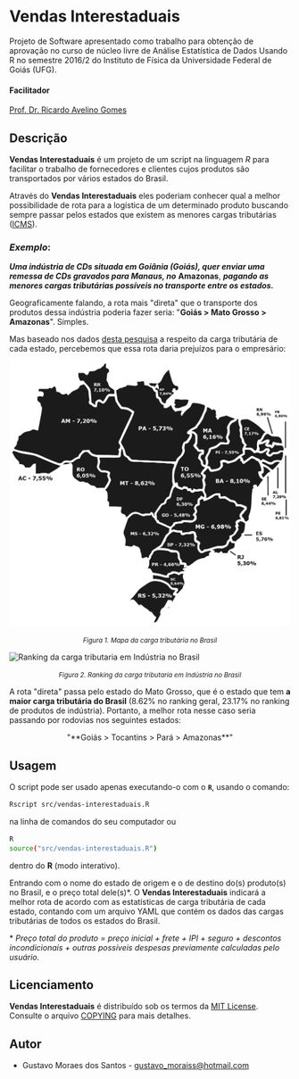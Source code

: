 Vendas Interestaduais
=====================
Projeto de Software apresentado como trabalho para obtenção de aprovação no curso de núcleo livre de Análise Estatística de Dados Usando R no semestre 2016/2 do Instituto de Física da Universidade Federal de Goiás (UFG).

#### Facilitador

[Prof. Dr. Ricardo Avelino Gomes](mailto:ragomes@ufg.br)

Descrição
---------
**Vendas Interestaduais** é um projeto de um script na linguagem *R* para facilitar o trabalho de fornecedores e clientes cujos produtos são transportados por vários estados do Brasil.

Através do **Vendas Interestaduais** eles poderiam conhecer qual a melhor possibilidade de rota para a logística de um determinado produto buscando sempre passar pelos estados que existem as menores cargas tributárias ([ICMS](https://pt.wikipedia.org/wiki/Imposto_sobre_Circula%C3%A7%C3%A3o_de_Mercadorias_e_Servi%C3%A7os)).

### *Exemplo*:

***Uma indústria de CDs situada em Goiânia (Goiás), quer enviar uma remessa de CDs gravados para Manaus, no*** **Amazonas**, ***pagando as menores cargas tributárias possíveis no transporte entre os estados.***

Geograficamente falando, a rota mais "direta" que o transporte dos produtos dessa indústria poderia fazer seria: "**Goiás > Mato Grosso > Amazonas**". Simples.

Mas baseado nos dados [desta pesquisa](http://arquivos.portaldaindustria.com.br/app/conteudo_24/2014/05/12/438/1909-TributaosobreMPE.pdf) a respeito da carga tributária de cada estado, percebemos que essa rota daria prejuízos para o empresário:

![Mapa da carga tributária no Brasil](assets/images/mapa-carga-tributaria-brasil.png)
*<small><center>Figura 1. Mapa da carga tributária no Brasil</center></small>*

![Ranking da carga tributaria em Indústria no Brasil](https://cdn.rawgit.com/gustavosotnas/Vendas-Interestaduais/master/assets/images/ranking-carga-tributaria_industria-brasil.svg)
*<small><center>Figura 2. Ranking da carga tributaria em Indústria no Brasil</center></small>*

A rota "direta" passa pelo estado do Mato Grosso, que é o estado que tem **a maior carga tributária do Brasil** (8.62% no ranking geral, 23.17% no ranking de produtos de indústria). Portanto, a melhor rota nesse caso seria passando por rodovias nos seguintes estados:

<center>
"**Goiás > Tocantins > Pará > Amazonas**"
</center>

Usagem
------
O script pode ser usado apenas executando-o com o **`R`**, usando o comando:

```sh
Rscript src/vendas-interestaduais.R
```

na linha de comandos do seu computador ou

```sh
R
source("src/vendas-interestaduais.R")
```
dentro do **R** (modo interativo).

Entrando com o nome do estado de origem e o de destino do(s) produto(s) no Brasil, e o preço total dele(s)&ast;. O **Vendas Interestaduais** indicará a melhor rota de acordo com as estatísticas de carga tributária de cada estado, contando com um arquivo YAML que contém os dados das cargas tributárias de todos os estados do Brasil.

&ast; _Preço total do produto = preço inicial + frete + IPI + seguro + descontos incondicionais + outras possíveis despesas previamente calculadas pelo usuário._

Licenciamento
-------------
**Vendas Interestaduais** é distribuído sob os termos da [MIT License](https://opensource.org/licenses/MIT). Consulte o arquivo [COPYING](./COPYING) para mais detalhes.

Autor
-----
 * Gustavo Moraes dos Santos - <gustavo_moraiss@hotmail.com>
